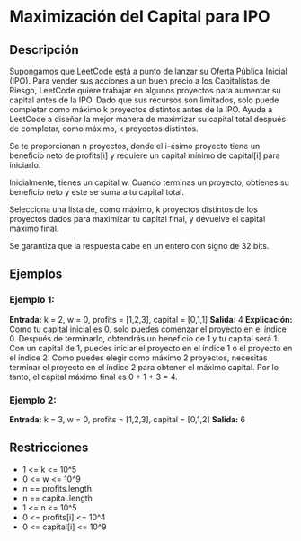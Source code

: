 # Maximización del Capital para IPO

## Descripción

Supongamos que LeetCode está a punto de lanzar su Oferta Pública Inicial (IPO). Para vender sus acciones a un buen precio a los Capitalistas de Riesgo, LeetCode quiere trabajar en algunos proyectos para aumentar su capital antes de la IPO. Dado que sus recursos son limitados, solo puede completar como máximo k proyectos distintos antes de la IPO. Ayuda a LeetCode a diseñar la mejor manera de maximizar su capital total después de completar, como máximo, k proyectos distintos.

Se te proporcionan n proyectos, donde el i-ésimo proyecto tiene un beneficio neto de profits[i] y requiere un capital mínimo de capital[i] para iniciarlo.

Inicialmente, tienes un capital w. Cuando terminas un proyecto, obtienes su beneficio neto y este se suma a tu capital total.

Selecciona una lista de, como máximo, k proyectos distintos de los proyectos dados para maximizar tu capital final, y devuelve el capital máximo final.

Se garantiza que la respuesta cabe en un entero con signo de 32 bits.

## Ejemplos

### Ejemplo 1:

**Entrada:** k = 2, w = 0, profits = [1,2,3], capital = [0,1,1]
**Salida:** 4
**Explicación:** 
Como tu capital inicial es 0, solo puedes comenzar el proyecto en el índice 0.
Después de terminarlo, obtendrás un beneficio de 1 y tu capital será 1.
Con un capital de 1, puedes iniciar el proyecto en el índice 1 o el proyecto en el índice 2.
Como puedes elegir como máximo 2 proyectos, necesitas terminar el proyecto en el índice 2 para obtener el máximo capital.
Por lo tanto, el capital máximo final es 0 + 1 + 3 = 4.

### Ejemplo 2:

**Entrada:** k = 3, w = 0, profits = [1,2,3], capital = [0,1,2]
**Salida:** 6

## Restricciones

- 1 <= k <= 10^5
- 0 <= w <= 10^9
- n == profits.length
- n == capital.length
- 1 <= n <= 10^5
- 0 <= profits[i] <= 10^4
- 0 <= capital[i] <= 10^9